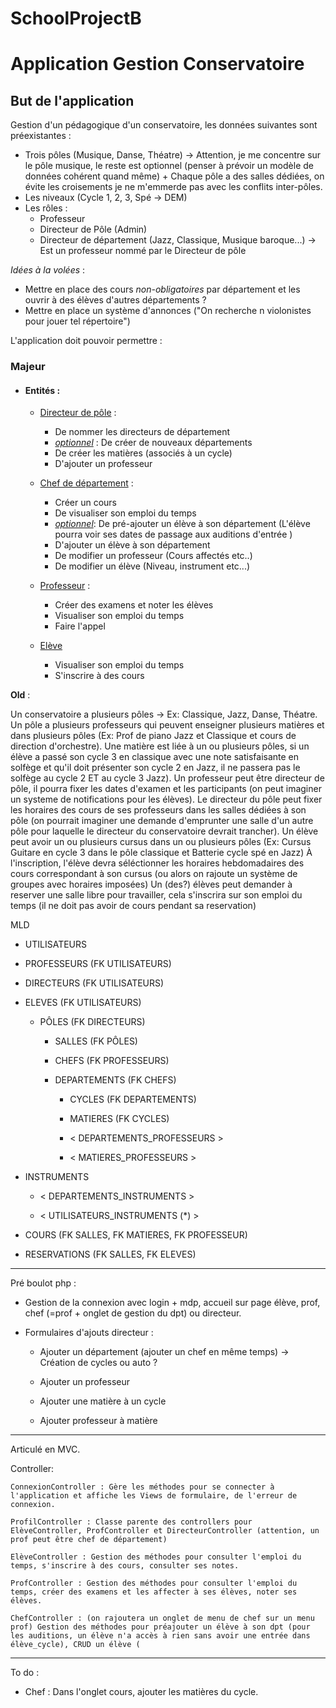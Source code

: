 # SchoolProjectB

# Application Gestion Conservatoire

## But de l'application

Gestion d'un pédagogique d'un conservatoire, les données suivantes sont préexistantes :

- Trois pôles (Musique, Danse, Théatre) -> Attention, je me concentre sur le pôle musique, le reste est optionnel (penser à prévoir un modèle de données cohérent quand même) + Chaque pôle a des salles dédiées, on évite les croisements je ne m'emmerde pas avec les conflits inter-pôles.
- Les niveaux (Cycle 1, 2, 3, Spé -> DEM)
- Les rôles :
  - Professeur
  - Directeur de Pôle (Admin)
  - Directeur de département (Jazz, Classique, Musique baroque...) -> Est un professeur nommé par le Directeur de pôle

*Idées à la volées* :

- Mettre en place des cours *non-obligatoires* par département et les ouvrir à des élèves d'autres départements ?
- Mettre en place un système d'annonces ("On recherche n violonistes pour jouer tel répertoire")

L'application doit pouvoir permettre :

### Majeur

- #### Entités :
  
  - <u>Directeur de pôle</u> :
    
    - De nommer les directeurs de département
    - <u>*optionnel*</u> : De créer de nouveaux départements
    - De créer les matières (associés à un cycle)
    - D'ajouter un professeur
  
  - <u>Chef de département</u> :
    
    - Créer un cours 
    - De visualiser son emploi du temps
    - <u>*optionnel*</u>: De pré-ajouter un élève à son département (L'élève pourra voir ses dates de passage aux auditions d'entrée )
    - D'ajouter un élève à son département
    - De modifier un professeur (Cours affectés etc..)
    - De modifier un élève (Niveau, instrument etc...)
  
  - <u>Professeur</u> :
    
    - Créer des examens et noter les élèves
    - Visualiser son emploi du temps
    - Faire l'appel
  
  - <u>Elève</u>
    
    - Visualiser son emploi du temps
    - S'inscrire à des cours

**Old** :

Un conservatoire a plusieurs pôles -> Ex: Classique,  Jazz, Danse, Théatre. Un pôle a plusieurs professeurs qui peuvent  enseigner plusieurs matières et dans plusieurs pôles (Ex: Prof de piano Jazz et Classique et cours de direction d'orchestre). Une matière est  liée à un ou plusieurs pôles, si un élève a passé son cycle 3 en classique avec une note satisfaisante en solfège et qu'il doit présenter son cycle 2 en Jazz, il ne passera pas le solfège au cycle 2 ET au  cycle 3 Jazz). Un professeur peut être directeur de pôle, il pourra fixer les dates d'examen et les participants (on peut imaginer un systeme de  notifications pour les élèves). Le directeur du pôle peut fixer les horaires des cours de ses professeurs dans les salles dédiées à son pôle (on pourrait imaginer une demande d'emprunter une salle d'un autre pôle pour laquelle le  directeur du conservatoire devrait trancher). Un élève peut avoir un ou plusieurs cursus dans un ou plusieurs pôles  (Ex: Cursus Guitare en cycle 3 dans le pôle classique et Batterie cycle spé en Jazz) À l'inscription, l'élève devra séléctionner les horaires hebdomadaires  des cours correspondant à son cursus (ou alors on rajoute un système de  groupes avec horaires imposées) Un (des?) élèves peut demander à reserver une salle libre pour  travailler, cela s'inscrira sur son emploi du temps (il ne doit pas avoir de cours pendant sa reservation)

MLD

- UTILISATEURS

- PROFESSEURS (FK UTILISATEURS)

- DIRECTEURS (FK UTILISATEURS)

- ELEVES (FK UTILISATEURS)
  
  - PÔLES (FK DIRECTEURS)
    
    - SALLES (FK PÔLES)
    
    - CHEFS (FK PROFESSEURS)
    
    - DEPARTEMENTS (FK CHEFS)
      
      - CYCLES (FK DEPARTEMENTS)
      
      - MATIERES (FK CYCLES)
      
      - < DEPARTEMENTS_PROFESSEURS >
      
      - < MATIERES_PROFESSEURS >

- INSTRUMENTS
  
  - < DEPARTEMENTS_INSTRUMENTS >
  
  - < UTILISATEURS_INSTRUMENTS (*) >

- COURS (FK SALLES, FK MATIERES, FK PROFESSEUR)

- RESERVATIONS (FK SALLES, FK ELEVES)

----

Pré boulot php :

- Gestion de la connexion avec login + mdp, accueil sur page élève, prof, chef (=prof + onglet de gestion du dpt) ou directeur.


- Formulaires d'ajouts directeur :
  
  - Ajouter un département (ajouter un chef en même temps) -> Création de cycles ou auto ?
  
  - Ajouter un professeur
  
  - Ajouter une matière à un cycle
  
  - Ajouter professeur à matière
  
 


---
Articulé en MVC.

Controller:
	
	ConnexionController : Gère les méthodes pour se connecter à l'application et affiche les Views de formulaire, de l'erreur de connexion.
	
	ProfilController : Classe parente des controllers pour ElèveController, ProfController et DirecteurController (attention, un prof peut être chef de département)
	
	ElèveController : Gestion des méthodes pour consulter l'emploi du temps, s'inscrire à des cours, consulter ses notes.
	
	ProfController : Gestion des méthodes pour consulter l'emploi du temps, créer des examens et les affecter à ses élèves, noter ses élèves.
	
	ChefController : (on rajoutera un onglet de menu de chef sur un menu prof) Gestion des méthodes pour préajouter un élève à son dpt (pour les auditions, un élève n'a accès à rien sans avoir une entrée dans élève_cycle), CRUD un élève (




---
To do :
  - Chef : Dans l'onglet cours, ajouter les matières du cycle. 